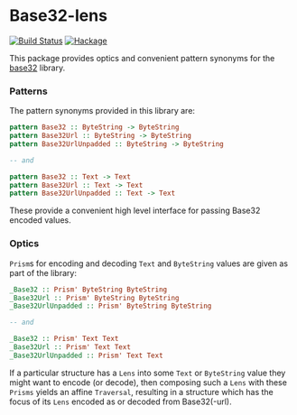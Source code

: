 # Base32-lens

[![Build Status](https://travis-ci.com/emilypi/base32-lens.svg?branch=master)](https://travis-ci.com/emilypi/base32-lens)
[![Hackage](https://img.shields.io/hackage/v/base32-lens.svg)](https://hackage.haskell.org/package/base32-lens)

This package provides optics and convenient pattern synonyms for the [base32](https://hackage.haskell.org/package/base32) library.

### Patterns

The pattern synonyms provided in this library are:

```haskell
pattern Base32 :: ByteString -> ByteString
pattern Base32Url :: ByteString -> ByteString
pattern Base32UrlUnpadded :: ByteString -> ByteString

-- and

pattern Base32 :: Text -> Text
pattern Base32Url :: Text -> Text
pattern Base32UrlUnpadded :: Text -> Text
```

These provide a convenient high level interface for passing Base32 encoded values.


### Optics

`Prism`s for encoding and decoding `Text` and `ByteString` values are given as part of the library:


```haskell
_Base32 :: Prism' ByteString ByteString
_Base32Url :: Prism' ByteString ByteString
_Base32UrlUnpadded :: Prism' ByteString ByteString

-- and

_Base32 :: Prism' Text Text
_Base32Url :: Prism' Text Text
_Base32UrlUnpadded :: Prism' Text Text
```

If a particular structure has a `Lens` into some `Text` or `ByteString` value they might want to encode (or decode), then composing such a `Lens` with these `Prisms` yields an affine `Traversal`, resulting in a structure which has the focus of its `Lens` encoded as or decoded from Base32(-url).
